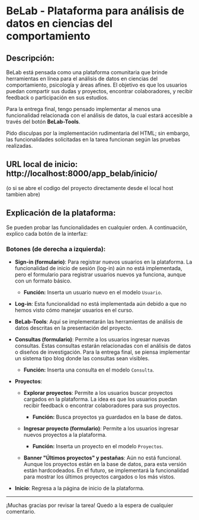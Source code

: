 # BeLab - Plataforma para análisis de datos en ciencias del comportamiento

## Descripción:
BeLab está pensada como una plataforma comunitaria que brinde herramientas en línea para el análisis de datos en ciencias del comportamiento, psicología y áreas afines. El objetivo es que los usuarios puedan compartir sus dudas y proyectos, encontrar colaboradores, y recibir feedback o participación en sus estudios.

Para la entrega final, tengo pensado implementar al menos una funcionalidad relacionada con el análisis de datos, la cual estará accesible a través del botón **BeLab-Tools**.

Pido disculpas por la implementación rudimentaria del HTML; sin embargo, las funcionalidades solicitadas en la tarea funcionan según las pruebas realizadas.

## URL local de inicio: http://localhost:8000/app_belab/inicio/
(o si se abre el codigo del proyecto directamente desde el local host tambien abre)

## Explicación de la plataforma:

Se pueden probar las funcionalidades en cualquier orden. A continuación, explico cada botón de la interfaz:

### Botones (de derecha a izquierda):

- **Sign-in (formulario)**: Para registrar nuevos usuarios en la plataforma. La funcionalidad de inicio de sesión (log-in) aún no está implementada, pero el formulario para registrar usuarios nuevos ya funciona, aunque con un formato básico.
  - **Función:** Inserta un usuario nuevo en el modelo `Usuario`.

- **Log-in**: Esta funcionalidad no está implementada aún debido a que no hemos visto cómo manejar usuarios en el curso.

- **BeLab-Tools**: Aquí se implementarán las herramientas de análisis de datos descritas en la presentación del proyecto.

- **Consultas (formulario)**: Permite a los usuarios ingresar nuevas consultas. Estas consultas estarán relacionadas con el análisis de datos o diseños de investigación. Para la entrega final, se piensa implementar un sistema tipo blog donde las consultas sean visibles.
  - **Función:** Inserta una consulta en el modelo `Consulta`.

- **Proyectos**:
  - **Explorar proyectos**: Permite a los usuarios buscar proyectos cargados en la plataforma. La idea es que los usuarios puedan recibir feedback o encontrar colaboradores para sus proyectos.
    - **Función:** Busca proyectos ya guardados en la base de datos.
  
  - **Ingresar proyecto (formulario)**: Permite a los usuarios ingresar nuevos proyectos a la plataforma.
    - **Función:** Inserta un proyecto en el modelo `Proyectos`.

  - **Banner "Últimos proyectos" y pestañas**: Aún no está funcional. Aunque los proyectos están en la base de datos, para esta versión están hardcodeados. En el futuro, se implementará la funcionalidad para mostrar los últimos proyectos cargados o los más vistos.

- **Inicio**: Regresa a la página de inicio de la plataforma.

---

¡Muchas gracias por revisar la tarea! Quedo a la espera de cualquier comentario.
